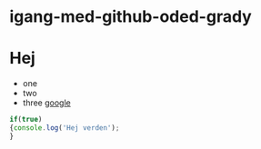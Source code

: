 # igang-med-github-oded-grady
# Hej
* one
* two
* three
[google](http://google.com)
```javascript
if(true)
{console.log('Hej verden');
}
```